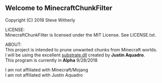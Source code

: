 ## Welcome to MinecraftChunkFilter 

Copyright (C) 2018 Steve Witherly 

LICENSE:\
MinecraftChunkFilter is licensed under the MIT License.  See LICENSE.txt.

ABOUT:\
This project is intended to prune unwanted chunks from Minecraft worlds.\
I will be using the excellent [substrate.dll](https://github.com/minecraft-dotnet/Substrate) created by **Justin Aquadro**.\
This program is currently in **Alpha** 9/28/2018

I am not affiliated with Minecraft/Mojang\
I am not affiliated with Justin Aquadro
